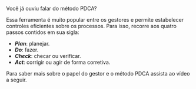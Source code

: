 Você já ouviu falar do método PDCA?

Essa ferramenta é muito popular entre os gestores e permite estabelecer controles eficientes sobre os processos. Para isso, recorre aos quatro passos contidos em sua sigla:

- **_Plan_**: planejar.
- **_Do_**: fazer.
- **_Check_**: checar ou verificar.
- **_Act_**: corrigir ou agir de forma corretiva.

Para saber mais sobre o papel do gestor e o método PDCA assista ao vídeo a seguir.